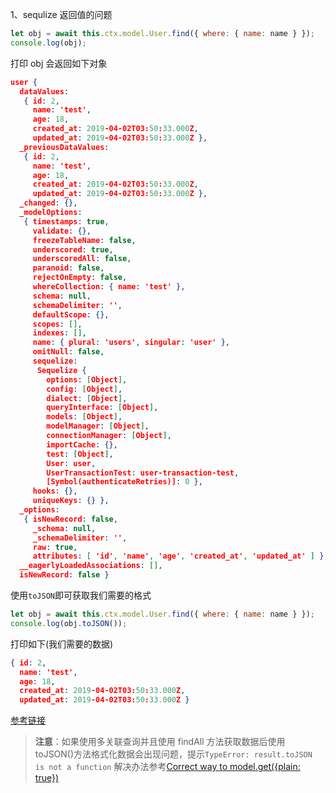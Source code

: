 1、sequlize 返回值的问题

```javascript
let obj = await this.ctx.model.User.find({ where: { name: name } });
console.log(obj);
```

打印 obj 会返回如下对象

```json
user {
  dataValues:
   { id: 2,
     name: 'test',
     age: 18,
     created_at: 2019-04-02T03:50:33.000Z,
     updated_at: 2019-04-02T03:50:33.000Z },
  _previousDataValues:
   { id: 2,
     name: 'test',
     age: 18,
     created_at: 2019-04-02T03:50:33.000Z,
     updated_at: 2019-04-02T03:50:33.000Z },
  _changed: {},
  _modelOptions:
   { timestamps: true,
     validate: {},
     freezeTableName: false,
     underscored: true,
     underscoredAll: false,
     paranoid: false,
     rejectOnEmpty: false,
     whereCollection: { name: 'test' },
     schema: null,
     schemaDelimiter: '',
     defaultScope: {},
     scopes: [],
     indexes: [],
     name: { plural: 'users', singular: 'user' },
     omitNull: false,
     sequelize:
      Sequelize {
        options: [Object],
        config: [Object],
        dialect: [Object],
        queryInterface: [Object],
        models: [Object],
        modelManager: [Object],
        connectionManager: [Object],
        importCache: {},
        test: [Object],
        User: user,
        UserTransactionTest: user-transaction-test,
        [Symbol(authenticateRetries)]: 0 },
     hooks: {},
     uniqueKeys: {} },
  _options:
   { isNewRecord: false,
     _schema: null,
     _schemaDelimiter: '',
     raw: true,
     attributes: [ 'id', 'name', 'age', 'created_at', 'updated_at' ] },
  __eagerlyLoadedAssociations: [],
  isNewRecord: false }
```

使用`toJSON`即可获取我们需要的格式

```javascript
let obj = await this.ctx.model.User.find({ where: { name: name } });
console.log(obj.toJSON());
```

打印如下(我们需要的数据)

```json
{ id: 2,
  name: 'test',
  age: 18,
  created_at: 2019-04-02T03:50:33.000Z,
  updated_at: 2019-04-02T03:50:33.000Z }
```

[参考链接](https://cloud.tencent.com/developer/ask/47306)

> **注意**：如果使用多关联查询并且使用 findAll 方法获取数据后使用 toJSON()方法格式化数据会出现问题，提示`TypeError: result.toJSON is not a function` 解决办法参考[Correct way to model.get({plain: true})](https://github.com/sequelize/sequelize/issues/5904)
